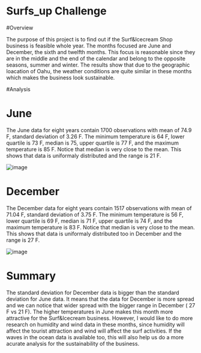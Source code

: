 # Surfs_up Challenge

#Overview

The purpose of this project is to find out if the Surf&Icecream Shop business is feasible whole year. The months focused are June and December, the sixth and twelfth months. This focus is reasonable since they are in the middle and the end of the calendar and belong to the opposite seasons, summer and winter. The results show that due to the geographic loacation of Oahu, the weather conditions are quite similar in these months which makes the business look sustainable. 

#Analysis 

# June

The June data for eight years contain 1700 observations with mean of 74.9 F, standard deviation of 3.26 F. The minimum temperature is 64 F, lower quartile is 73 F, median is 75, upper quartile is 77 F,  and the maximum temperature is 85 F. Notice that median is very close to the mean. This shows that data is uniformaly distributed and the range is 21 F.    

![image](https://user-images.githubusercontent.com/96134924/168730189-b187e3e0-d997-404a-b863-6f9a48d9bb8c.png)


# December

The December data for eight years contain 1517 observations with mean of 71.04 F, standard deviation of 3.75 F. The minimum temperature is 56 F, lower quartile is 69 F, median is 71 F, upper quartile is 74 F,  and the maximum temperature is 83 F. Notice that median is very close to the mean. This shows that data is uniformaly distributed too in December and the range is 27 F.    

![image](https://user-images.githubusercontent.com/96134924/168731333-bb5901dd-8480-46af-af08-4703b2a2dc2c.png)


# Summary

The standard deviation for December data is bigger than the standard deviation for June data. It means that the data for December is more spread and we can notice that  wider spread with the bigger range in December ( 27 F vs 21 F). The higher temperatures in June makes this month more attractive for the Surf&Icecream business. However, I would like to do more research on humidity and wind data in these months, since humidity will affect the tourist attraction and wind will affect the surf activities. If the waves in the ocean data is available too, this will also help us do a more acurate analysis for the sustainability of the business.    
